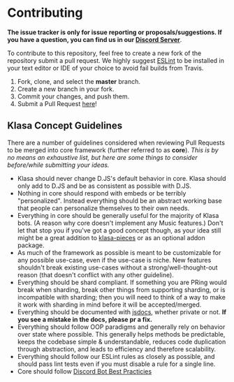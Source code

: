 # Contributing

**The issue tracker is only for issue reporting or proposals/suggestions. If you have a question, you can find us in our [Discord Server](https://discord.gg/FpEFSyY)**.

To contribute to this repository, feel free to create a new fork of the repository
submit a pull request. We highly suggest [ESLint](https://eslint.org/) to be installed
in your text editor or IDE of your choice to avoid fail builds from Travis.

1. Fork, clone, and select the **master** branch.
2. Create a new branch in your fork.
3. Commit your changes, and push them.
4. Submit a Pull Request [here](https://github.com/dirigeants/klasa/pulls)!

## Klasa Concept Guidelines

There are a number of guidelines considered when reviewing Pull Requests to be merged into core framework (further referred to as __core__). _This is by no means an exhaustive list, but here are some things to consider before/while submitting your ideas._

- Klasa should never change D.JS's default behavior in core. Klasa should only add to D.JS and be as consistent as possible with D.JS.
- Nothing in core should respond with embeds or be terribly "personalized". Instead everything should be an abstract working base that people can personalize themselves to their own needs.
- Everything in core should be generally useful for the majority of Klasa bots. (A reason why core doesn't implement any Music features.) Don't let that stop you if you've got a good concept though, as your idea still might be a great addition to [klasa-pieces](https://github.com/dirigeants/klasa-pieces) or as an optional addon package.
- As much of the framework as possible is meant to be customizable for any possible use-case, even if the use-case is niche. New features shouldn't break existing use-cases without a strong/well-thought-out reason (that doesn't conflict with any other guideline).
- Everything should be shard compliant. If something you are PRing would break when sharding, break other things from supporting sharding, or is incompatible with sharding; then you will need to think of a way to make it work with sharding in mind before it will be accepted/merged.
- Everything should be documented with [jsdocs](http://usejsdoc.org/), whether private or not. __If you see a mistake in the docs, please pr a fix.__
- Everything should follow OOP paradigms and generally rely on behavior over state where possible. This generally helps methods be predictable, keeps the codebase simple & understandable, reduces code duplication through abstraction, and leads to efficiency and therefore scalability.
- Everything should follow our ESLint rules as closely as possible, and should pass lint tests even if you must disable a rule for a single line.
- Core should follow [Discord Bot Best Practicies](https://github.com/meew0/discord-bot-best-practices)
